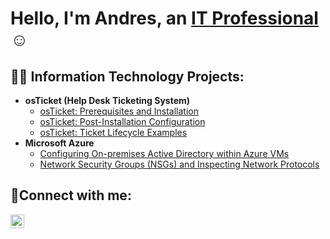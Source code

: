 <h1>Hello, I'm Andres, an <a href="https://linkedin.com/in/andres-it">IT Professional</a>☺</h1>

<h2>👨‍💻 Information Technology Projects:</h2>

- <b>osTicket (Help Desk Ticketing System)</b>
  - [osTicket: Prerequisites and Installation](https://github.com/anbere/osticket-prereqs)
  - [osTicket: Post-Installation Configuration](https://github.com/anbere/post-install-config)
  - [osTicket: Ticket Lifecycle Examples](https://github.com/anbere/ticket-lifecycle)
- <b>Microsoft Azure</b>
  - [Configuring On-premises Active Directory within Azure VMs](https://github.com/anbere/configure-ad)
  - [Network Security Groups (NSGs) and Inspecting Network Protocols](https://github.com/anbere/azure-network-protocols)

<h2>🤳Connect with me:</h2>

[<img align="left" alt="andres | LinkedIn" width="22px" src="https://cdn.jsdelivr.net/npm/simple-icons@v3/icons/linkedin.svg" />][linkedin]

[linkedin]: https://linkedin.com/in/andres-it
